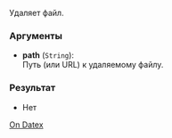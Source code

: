Удаляет файл.

### Аргументы
- **path** (`String`):  
    Путь (или URL) к удаляемому файлу.

### Результат
- Нет

[On Datex](http://docs.datex.ru/article.htm?id=5620250451197911767)